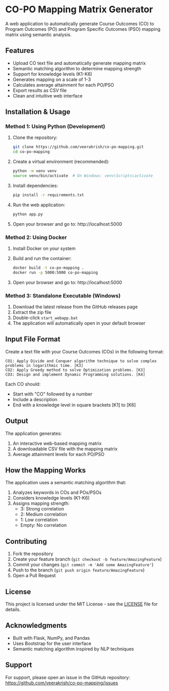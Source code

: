 # CO-PO Mapping Matrix Generator

A web application to automatically generate Course Outcomes (CO) to Program Outcomes (PO) and Program Specific Outcomes (PSO) mapping matrix using semantic analysis.

## Features

- Upload CO text file and automatically generate mapping matrix
- Semantic matching algorithm to determine mapping strength
- Support for knowledge levels (K1-K6)
- Generates mapping on a scale of 1-3
- Calculates average attainment for each PO/PSO
- Export results as CSV file
- Clean and intuitive web interface

## Installation & Usage

### Method 1: Using Python (Development)

1. Clone the repository:
   ```bash
   git clone https://github.com/veerakrish/co-po-mapping.git
   cd co-po-mapping
   ```

2. Create a virtual environment (recommended):
   ```bash
   python -m venv venv
   source venv/bin/activate  # On Windows: venv\Scripts\activate
   ```

3. Install dependencies:
   ```bash
   pip install -r requirements.txt
   ```

4. Run the web application:
   ```bash
   python app.py
   ```

5. Open your browser and go to: http://localhost:5000

### Method 2: Using Docker

1. Install Docker on your system

2. Build and run the container:
   ```bash
   docker build -t co-po-mapping .
   docker run -p 5000:5000 co-po-mapping
   ```

3. Open your browser and go to: http://localhost:5000

### Method 3: Standalone Executable (Windows)

1. Download the latest release from the GitHub releases page
2. Extract the zip file
3. Double-click `start_webapp.bat`
4. The application will automatically open in your default browser

## Input File Format

Create a text file with your Course Outcomes (COs) in the following format:

```
CO1: Apply Divide and Conquer algorithm technique to solve complex problems in logarithmic time. [K3]
CO2: Apply Greedy method to solve Optimization problems. [K3]
CO3: Design and implement Dynamic Programming solutions. [K4]
```

Each CO should:
- Start with "CO" followed by a number
- Include a description
- End with a knowledge level in square brackets [K1] to [K6]

## Output

The application generates:
1. An interactive web-based mapping matrix
2. A downloadable CSV file with the mapping matrix
3. Average attainment levels for each PO/PSO

## How the Mapping Works

The application uses a semantic matching algorithm that:
1. Analyzes keywords in COs and POs/PSOs
2. Considers knowledge levels (K1-K6)
3. Assigns mapping strength:
   - 3: Strong correlation
   - 2: Medium correlation
   - 1: Low correlation
   - Empty: No correlation

## Contributing

1. Fork the repository
2. Create your feature branch (`git checkout -b feature/AmazingFeature`)
3. Commit your changes (`git commit -m 'Add some AmazingFeature'`)
4. Push to the branch (`git push origin feature/AmazingFeature`)
5. Open a Pull Request

## License

This project is licensed under the MIT License - see the [LICENSE](LICENSE) file for details.

## Acknowledgments

- Built with Flask, NumPy, and Pandas
- Uses Bootstrap for the user interface
- Semantic matching algorithm inspired by NLP techniques

## Support

For support, please open an issue in the GitHub repository: https://github.com/veerakrish/co-po-mapping/issues
